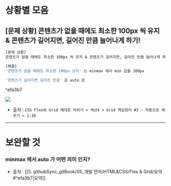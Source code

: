 
# 상황별 모음 
## [문제 상황] 콘텐츠가 없을 때에도 최소한 100px 씩 유지 & 콘텐츠가 길어지면, 길어진 만큼 늘어나게 하기!  
``` bash 
[문제 상황] 
콘텐츠가 없을 때에도 최소한 100px 씩 유지 & 콘텐츠가 길어지면, 길어진 만큼 늘어나게 하기!

[해결]
'콘텐츠가 없을 때에도 최소한 100px 유지' 는 minmax 에서 min 값을 100px 

'콘텐츠가 길어지면 길어진 만큼' 은 auto 로 
```

^efa3b7

![](https://i.imgur.com/FLsg73N.png)

- 출처 : `CSS Flex와 Grid 제대로 익히기 > 섹션4 > Grid 핵심정리 #3 - 자동으로 채우기 > 1:30`



--- 

# 보완할 것 

### minmax 에서 auto 가 어떤 의미 인지? 
- 출처 :  [[5. githubSync_gitBook/05_개발 언어/HTML&CSS/Flex & Grid/요약#^efa3b7|요약]]


